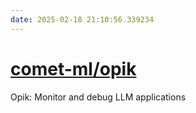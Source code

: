 ```yaml
---
date: 2025-02-18 21:10:56.339234
---
```


# [comet-ml/opik](https://github.com/comet-ml/opik)

Opik: Monitor and debug LLM applications